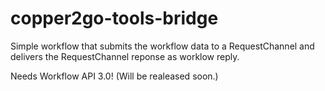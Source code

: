 # copper2go-tools-bridge
Simple workflow that submits the workflow data to a RequestChannel and delivers the RequestChannel reponse as worklow reply.

Needs Workflow API 3.0! (Will be realeased soon.)